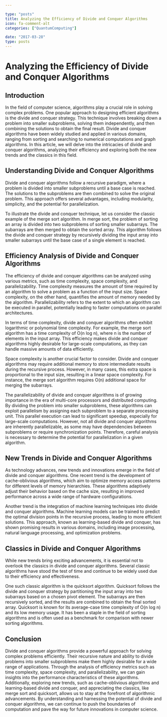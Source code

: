 ```yaml
---

type: "posts"
title: Analyzing the Efficiency of Divide and Conquer Algorithms
icon: fa-comment-alt
categories: ["QuantumComputing"]

date: "2017-03-28"
type: posts
---
```





# Analyzing the Efficiency of Divide and Conquer Algorithms

## Introduction

In the field of computer science, algorithms play a crucial role in solving complex problems. One popular approach to designing efficient algorithms is the divide and conquer strategy. This technique involves breaking down a problem into smaller subproblems, solving them independently, and then combining the solutions to obtain the final result. Divide and conquer algorithms have been widely studied and applied in various domains, ranging from sorting and searching to numerical computations and graph algorithms. In this article, we will delve into the intricacies of divide and conquer algorithms, analyzing their efficiency and exploring both the new trends and the classics in this field.

## Understanding Divide and Conquer Algorithms

Divide and conquer algorithms follow a recursive paradigm, where a problem is divided into smaller subproblems until a base case is reached. The solutions to the subproblems are then combined to solve the original problem. This approach offers several advantages, including modularity, simplicity, and the potential for parallelization.

To illustrate the divide and conquer technique, let us consider the classic example of the merge sort algorithm. In merge sort, the problem of sorting an array is divided into two subproblems of sorting smaller subarrays. The subarrays are then merged to obtain the sorted array. This algorithm follows the divide and conquer strategy by recursively dividing the input array into smaller subarrays until the base case of a single element is reached.

## Efficiency Analysis of Divide and Conquer Algorithms

The efficiency of divide and conquer algorithms can be analyzed using various metrics, such as time complexity, space complexity, and parallelizability. Time complexity measures the amount of time required by an algorithm to solve a problem as a function of the input size. Space complexity, on the other hand, quantifies the amount of memory needed by the algorithm. Parallelizability refers to the extent to which an algorithm can be executed in parallel, potentially leading to faster computations on parallel architectures.

In terms of time complexity, divide and conquer algorithms often exhibit logarithmic or polynomial time complexity. For example, the merge sort algorithm has a time complexity of O(n log n), where n is the number of elements in the input array. This efficiency makes divide and conquer algorithms highly desirable for large-scale computations, as they can handle massive amounts of data efficiently.

Space complexity is another crucial factor to consider. Divide and conquer algorithms may require additional memory to store intermediate results during the recursive process. However, in many cases, this extra space is proportional to the input size, resulting in a linear space complexity. For instance, the merge sort algorithm requires O(n) additional space for merging the subarrays.

The parallelizability of divide and conquer algorithms is of growing importance in the era of multi-core processors and distributed computing. By dividing the problem into smaller subproblems, these algorithms can exploit parallelism by assigning each subproblem to a separate processing unit. This parallel execution can lead to significant speedup, especially for large-scale computations. However, not all divide and conquer algorithms are inherently parallelizable, as some may have dependencies between subproblems or require synchronization points. Therefore, careful analysis is necessary to determine the potential for parallelization in a given algorithm.

## New Trends in Divide and Conquer Algorithms

As technology advances, new trends and innovations emerge in the field of divide and conquer algorithms. One recent trend is the development of cache-oblivious algorithms, which aim to optimize memory access patterns for different levels of memory hierarchies. These algorithms adaptively adjust their behavior based on the cache size, resulting in improved performance across a wide range of hardware configurations.

Another trend is the integration of machine learning techniques into divide and conquer algorithms. Machine learning models can be trained to predict the optimal division points in the recursive process, leading to more efficient solutions. This approach, known as learning-based divide and conquer, has shown promising results in various domains, including image processing, natural language processing, and optimization problems.

## Classics in Divide and Conquer Algorithms

While new trends bring exciting advancements, it is essential not to overlook the classics in divide and conquer algorithms. Several classic algorithms have stood the test of time and continue to be widely used due to their efficiency and effectiveness.

One such classic algorithm is the quicksort algorithm. Quicksort follows the divide and conquer strategy by partitioning the input array into two subarrays based on a chosen pivot element. The subarrays are then recursively sorted, and the results are combined to obtain the final sorted array. Quicksort is known for its average-case time complexity of O(n log n) and its low memory usage. It has been a staple in the field of sorting algorithms and is often used as a benchmark for comparison with newer sorting algorithms.

## Conclusion

Divide and conquer algorithms provide a powerful approach for solving complex problems efficiently. Their recursive nature and ability to divide problems into smaller subproblems make them highly desirable for a wide range of applications. Through the analysis of efficiency metrics such as time complexity, space complexity, and parallelizability, we can gain insights into the performance characteristics of these algorithms. Additionally, exploring new trends, such as cache-oblivious algorithms and learning-based divide and conquer, and appreciating the classics, like merge sort and quicksort, allows us to stay at the forefront of algorithmic advancements. By understanding and harnessing the potential of divide and conquer algorithms, we can continue to push the boundaries of computation and pave the way for future innovations in computer science.